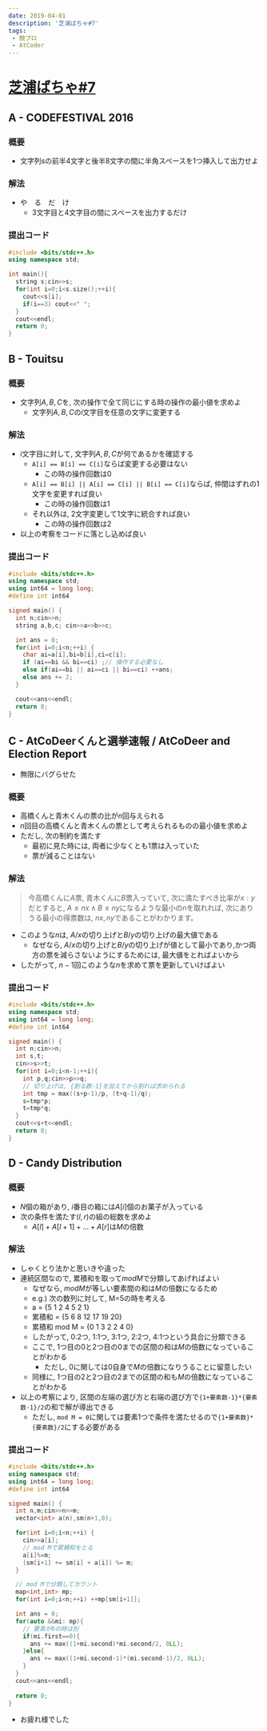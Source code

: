 ```yaml
---
date: 2019-04-01
description: '芝浦ばちゃ#7'
tags:
 - 競プロ
 - AtCoder
---
```


# [芝浦ばちゃ#7](https://not-522.appspot.com/contest/5711986826412032)

## A - CODEFESTIVAL 2016
### 概要
 - 文字列sの前半4文字と後半8文字の間に半角スペースを1つ挿入して出力せよ

### 解法
 - や　る　だ　け
   - 3文字目と4文字目の間にスペースを出力するだけ

### 提出コード
```cpp
#include <bits/stdc++.h>
using namespace std;

int main(){
  string s;cin>>s;
  for(int i=0;i<s.size();++i){
    cout<<s[i];
    if(i==3) cout<<" ";
  }
  cout<<endl;
  return 0;
}
```

## B - Touitsu
### 概要
 - 文字列$A,B,C$を, 次の操作で全て同じにする時の操作の最小値を求めよ
   - 文字列$A,B,C$の$i$文字目を任意の文字に変更する

### 解法
 - $i$文字目に対して, 文字列$A,B,C$が何であるかを確認する
   - `A[i] == B[i] == C[i]`ならば変更する必要はない
     - この時の操作回数は0
   - `A[i] == B[i] || A[i] == C[i] || B[i] == C[i]`ならば, 仲間はずれの1文字を変更すれば良い
     - この時の操作回数は1
   - それ以外は, 2文字変更して1文字に統合すれば良い
     - この時の操作回数は2
 - 以上の考察をコードに落とし込めば良い

### 提出コード
```cpp
#include <bits/stdc++.h>
using namespace std;
using int64 = long long;
#define int int64

signed main() {
  int n;cin>>n;
  string a,b,c; cin>>a>>b>>c;

  int ans = 0;
  for(int i=0;i<n;++i) {
    char ai=a[i],bi=b[i],ci=c[i];
    if (ai==bi && bi==ci) ;// 操作する必要なし
    else if(ai==bi || ai==ci || bi==ci) ++ans;
    else ans += 2;
  }

  cout<<ans<<endl;
  return 0;
}
```

## C - AtCoDeerくんと選挙速報 / AtCoDeer and Election Report
 - 無限にバグらせた
### 概要
 - 高橋くんと青木くんの票の比が$n$回与えられる
 - $n$回目の高橋くんと青木くんの票として考えられるものの最小値を求めよ
 - ただし, 次の制約を満たす
   - 最初に見た時には, 両者に少なくとも1票は入っていた
   - 票が減ることはない

### 解法
> 今高橋くんに$A$票, 青木くんに$B$票入っていて, 次に満たすべき比率が$x:y$だとすると, $A \leq nx \land B \leq ny$になるような最小のnを取れれば, 次にありうる最小の得票数は, $nx, ny$であることがわかります。

 - このような$n$は, $A/x$の切り上げと$B/y$の切り上げの最大値である
   - なぜなら, $A/x$の切り上げと$B/y$の切り上げが値として最小であり,かつ両方の票を減らさないようにするためには, 最大値をとればよいから
 - したがって, $n-1$回このような$n$を求めて票を更新していけばよい


### 提出コード
```cpp
#include <bits/stdc++.h>
using namespace std;
using int64 = long long;
#define int int64

signed main() {
  int n;cin>>n;
  int s,t;
  cin>>s>>t;
  for(int i=0;i<n-1;++i){
    int p,q;cin>>p>>q;
    // 切り上げは, {割る数-1}を加えてから割れば求められる
    int tmp = max((s+p-1)/p, (t+q-1)/q);
    s=tmp*p;
    t=tmp*q;
  }
  cout<<s+t<<endl;
  return 0;
}

```

## D - Candy Distribution
### 概要
 - $N$個の箱があり, $i$番目の箱には$A[i]$個のお菓子が入っている
 - 次の条件を満たす$(l,r)$の組の総数を求めよ
   - $A[l]+A[l+1]+...+A[r]$は$M$の倍数

### 解法
 - しゃくとり法かと思いきや違った
 - 連続区間なので, 累積和を取って$mod M$で分類してあげればよい
   - なぜなら, $mod M$が等しい要素間の和は$M$の倍数になるため
   - e.g.) 次の数列に対して, M=5の時を考える
   - a = {5 1 2 4 5 2 1}
   - 累積和 = {5 6 8 12 17 19 20}
   - 累積和 mod M = {0 1 3 2 2 4 0}
   - したがって, 0:2つ, 1:1つ, 3:1つ, 2:2つ, 4:1つという具合に分類できる
   - ここで, 1つ目の0と2つ目の0までの区間の和は$M$の倍数になっていることがわかる
     - ただし, 0に関しては0自身で$M$の倍数になりうることに留意したい
   - 同様に, 1つ目の2と2つ目の2までの区間の和も$M$の倍数になっていることがわかる
 - 以上の考察により, 区間の左端の選び方と右端の選び方で`{1+要素数-1}*{要素数-1}/2`の和で解が導出できる
   - ただし, `mod M = 0`に関しては要素1つで条件を満たせるので`{1+要素数}*{要素数}/2`にする必要がある
 
### 提出コード
```cpp
#include <bits/stdc++.h>
using namespace std;
using int64 = long long;
#define int int64

signed main() {
  int n,m;cin>>n>>m;
  vector<int> a(n),sm(n+1,0);

  for(int i=0;i<n;++i) {
    cin>>a[i];
    // mod Mで累積和をとる
    a[i]%=m;
    (sm[i+1] += sm[i] + a[i]) %= m;
  }

  // mod Mで分類してカウント
  map<int,int> mp;
  for(int i=0;i<n;++i) ++mp[sm[i+1]];

  int ans = 0;
  for(auto &&mi: mp){
    // 要素が0の時は別
    if(mi.first==0){
      ans += max((1+mi.second)*mi.second/2, 0LL);
    }else{
      ans += max((1+mi.second-1)*(mi.second-1)/2, 0LL);
    }
  }
  cout<<ans<<endl;
  
  return 0;
}
```

 - お疲れ様でした